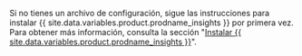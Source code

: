 Si no tienes un archivo de configuración, sigue las instrucciones para instalar {{ site.data.variables.product.prodname_insights }} por primera vez. Para obtener más información, consulta la sección "[Instalar {{ site.data.variables.product.prodname_insights }}](/insights/installing-and-configuring-github-insights/installing-github-insights#installing-github-insights)".
